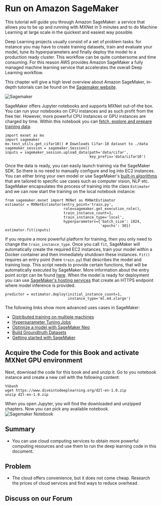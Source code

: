 # Run on Amazon SageMaker

This tutorial will guide you through Amazon SageMaker: a service that allows you to be up and running with MXNet in 5 minutes and to do Machine Learning at large scale in the quickest and easiest way possible.

Deep Learning projects usually consist of a set of problem tasks: for instance you may have to create training datasets, train and evaluate your model, tune its hyperparameters and finally deploy the model to a production ready cluster. This workflow can be quite cumbersome and time consuming. For this reason AWS provides Amazon SageMaker a fully managed machine learning service that accelerates the overall Deep Learning workflow.

This chapter will give a high level overview about Amazon SageMaker, in-depth tutorials can be found on the [Sagemaker website](https://docs.aws.amazon.com/sagemaker/latest/dg/whatis.html).

![Sagemaker](../img/sagemaker.png)

SageMaker offers Jupyter notebooks and supports MXNet out-of-the box. You can run your notebooks on CPU instances and as such profit from  the free tier. However, more powerful CPU instances or GPU instances are charged by time. Within this notebook you can [fetch, explore and prepare training data](https://docs.aws.amazon.com/sagemaker/latest/dg/how-it-works-notebooks-instances.html).
```
import mxnet as mx
import sagemaker
mx.test_utils.get_cifar10() # Downloads Cifar-10 dataset to ./data
sagemaker_session = sagemaker.Session()
inputs = sagemaker_session.upload_data(path='data/cifar',
                                       key_prefix='data/cifar10')
```
Once the data is ready, you can easily launch training via the SageMaker SDK. So there is no need to manually configure and log into EC2 instances. You can either bring your own model or use SageMaker's [built-in algorithms](https://docs.aws.amazon.com/sagemaker/latest/dg/algos.html) that are tailored to specific use cases such as computer vision, NLP etc. SageMaker encapsulates the process of training into the class `Estimator` and we can now start the training on the local notebook instance:
```
from sagemaker.mxnet import MXNet as MXNetEstimator
estimator = MXNetEstimator(entry_point='train.py', 
                           role=sagemaker.get_execution_role(),
                           train_instance_count=1, 
                           train_instance_type='local',
                           hyperparameters={'batch_size': 1024, 
                                            'epochs': 30})
estimator.fit(inputs)
```
If you require a more powerful platform for training, then you only need to change the `train_instance_type`. Once you call `fit`, SageMaker will automatically create the required EC2 instances, train your model within a Docker container and then immediately shutdown these instances. `Fit()` requires an entry point (here `train.py`) that describes the model and training loop. This script needs to provide certain functions, that will be automatically executed by SageMaker. More information about the entry point script can be found [here](https://docs.aws.amazon.com/sagemaker/latest/dg/mxnet-training-inference-code-template.html). When the model is ready for deployment you can use [SageMaker's hosting services](https://docs.aws.amazon.com/sagemaker/latest/dg/how-it-works-hosting.html) that create an HTTPS endpoint where model inference is provided.
```
predictor = estimator.deploy(initial_instance_count=1,
                             instance_type='ml.m4.xlarge')
```

The following links show more advanced uses cases in SageMaker:
  - [Distributed training on multiple machines](https://medium.com/apache-mxnet/94-accuracy-on-cifar-10-in-10-minutes-with-amazon-sagemaker-754e441d01d7)
  - [Hyperparameter Tuning Jobs](https://docs.aws.amazon.com/sagemaker/latest/dg/automatic-model-tuning-ex.html)
  - [Optimize a model with SageMaker Neo](https://docs.aws.amazon.com/sagemaker/latest/dg/neo.html)
  - [Build Groundtruth Datasets](https://docs.aws.amazon.com/sagemaker/latest/dg/sms-getting-started.html)
  - [Getting started with SageMaker](https://medium.com/apache-mxnet/getting-started-with-sagemaker-ebe1277484c9)

## Acquire the Code for this Book and activate MXNet GPU environment

Next, download the code for this book and and unzip it. Go to you notebook instance and create a new cell with the following content:

```%%bash
%%bash
wget https://www.diveintodeeplearning.org/d2l-en-1.0.zip 
unzip d2l-en-1.0.zip 
```

When you open Jupyter, you will find the downloaded and unzipped chapters. Now you can pick any available notebook. ![Sagemaker Notebook](../img/jupyter_sagemaker.png)

## Summary

* You can use cloud computing services to obtain more powerful computing resources and use them to run the deep learning code in this document.

## Problem

* The cloud offers convenience, but it does not come cheap. Research the prices of cloud services and find ways to reduce overhead.

## Discuss on our Forum

<div id="discuss" topic_id="2399"></div>



